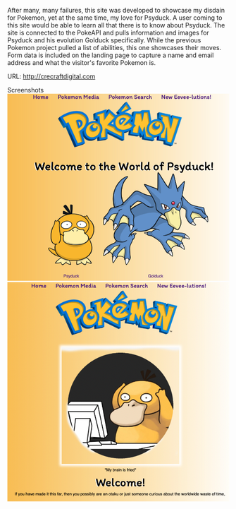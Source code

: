 After many, many failures, this site was developed to showcase my disdain for Pokemon, yet at the same time, my love for Psyduck. A user coming to this site would be able to learn all that there is to know about Psyduck.
The site is connected to the PokeAPI and pulls information and images for Psyduck and his evolution Golduck specifically. While the previous Pokemon project pulled a list of abilities, this one showcases their moves.
Form data is included on the landing page to capture a name and email address and what the visitor's favorite Pokemon is.

URL: http://crecraftdigital.com

Screenshots
![ScreenShot](images/screenshot1.png)
![ScreenShot](images/screenshot2.png)